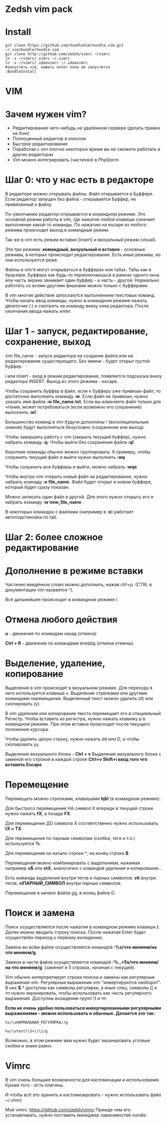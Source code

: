 Zedsh vim pack
===================

Install
===================
```
git clone https://github.com/VundleVim/Vundle.vim.git ~/.vim/bundle/Vundle.vim
git clone http://github.com/zedsh/vimrc ~/vimrc
ln -s ~/vimrc/.vimrc ~/.vimrc
ln -s ~/vimrc/.ideavimrc ~/.ideavimrc
#запустить vim, нажать enter пока не запустится
:BundleInstall
```


VIM
============

Зачем нужен vim?
=============

  * Редактирование чего-нибудь на удалённом сервере (делать правки на бою)
  * Полноценный редактор в консоли
  * Быстрое редактирование
  * Поработав с vim плотно некоторое время вы не сможете работать в других редакторах
  * Vim можно интегрировать (частично) в PhpStorm

Шаг 0: что у нас есть в редакторе
===============


В редакторе можно открывать файлы. Файл открывается в Буффере. Если редактор запущен без файла - открывается Буффер, не привязанный к файлу. 

По-умолчанию редактор открывается в командном режиме. Это основной режим работы в vim, где нажатие любой клавиши означает выполнение какой-то команды. По нажатию на escape из любого режима происходит выход в командный режим. 

Так же в vim есть режим вставки (insert) и визуальный режим (visual). 

Эти три режима: **командный, визуальный и вставки** - основные режимы, в которых происходит редактирование. Есть иные режимы, но они используются реже. 

Файлы в vim'e могут открываться в буфферах или табах. Табы как в браузере. Буффера как будь-то переключаешься в рамках одного окна или часть экрана занимает один буффер - а часть - другой. Нормально работать со всеми другими фишками можно только с буфферами.

В vim многие действия запускаются выполнением текстовых команд. Чтобы начать ввод команды, нужно в командном режиме нажать двоеточие (:) и смотреть на команду внизу окна редактора. После окончания ввода нажать enter.

Шаг 1 - запуск, редактирование, сохранение, выход 
=====


vim file_name - запуск редактора на создание файла или на редактирование существующего. Без имени - будет открыт пустой буффер

i или insert - вход в режим редактирования, появляется подсказка внизу редактора INSERT. Выход из этого режима - escape. 

Чтобы сохранить буффер в файл, если к буфферу уже привязан файл, то достаточно выполнить команду **:w**. Если файл не привязан, нужно указать имя файла **:w file_name.txt**. Если вы изменяете файл только для чтения, может потребоваться (если возможно его сохранение) выполнить **:w!**.

Большинство команд в vim будучи дополнены ! (восклицательным знаком) будут выполняться безусловно (сохранение или выход).

Чтобы завершить работу с vim (закрыть текущий буффер), нужно набрать команду **:q**. Чтобы выйти без сохранения файла **:q!**.

Короткие команды обычно можно группировать. К примеру, чтобы сохранить текущий файл и выйти нужно выполнить **:wq**

Чтобы сохранить все буфферы и выйти, можно набрать **:wqa**

Чтобы внутри vim открыть новый файл на редактирование, нужно набрать комнаду **:e file_name**. Файл будет открыт в новом буффере, который будет сразу показан.

Можно записать один файл в другой. Для этого нужно открыть его и набрать команду **:w new_file_name** .

В некоторых командах с файлами (например в **:e**) работает автоподстановка по tab.


Шаг 2: более сложное редактирование 
=====
Дополнение в режиме вставки 
====

Частично введённое слово можно дополнить, нажав ctrl+p. (CTRL в документации vim назвается ^).


Всё дальнейшее происходит в командном режиме.\

Отмена любого действия 
====

**u** - движения по командам назад (отмена)

**Ctrl + R** - движение по командами вперёд (отмена отмены).


Выделение, удаление, копирование 
====

Выделения в vim происходят в визуальном режиме. Для перехода в него используется клавиша v.
Выделение стрелками или другими командами перемещения. Выделенный текст можно удалить (d) или скопировать (y). 

В vim удаление или копирование текста перемещает его в специальный Регистр. Чтобы вставить из регистра, нужно нажать клавижу p в командном режиме. При этом вставка происходит после текущего положения курсора. 

Чтобы удалить целую строку, нужно нажать dd или D, а чтобы скопировать yy.

Выделение визуального блока - **Ctrl + v**
Выделение визуального блока с заменой его строкой в каждой строке **Ctrl+v Shift+i ввод того что вставить Escape**

Перемещение 
====

Перемещать можно стрелками, клавишами **hjkl** (в командном режиме). 

Для быстрого перемещения НА символ X впереди в текущей строке нужно нажать **fX**, а позади **FX**.

Для перемещение ДО символа Х соответственно нужно использовать **tX** и **TX**.

Для перемещения по парным символам (скобки, теги и т.п.) используется **%**. 

Для перемещения на начало строки **^**, на конец строки **$**.

Перемещения можно комбинировать с выделением, нажимая например **v$** или **vtX**, аналогично с командой удаления и копирования...

Есть команды выделения внутри тегов и парных символов: **vit** внутри тегов, **viПАРНЫЙ_СИМВОЛ** внутри парных символов. 

Перемещение в начало файла gg, в конец файла G.

Поиск и замена 
====

Поиск осуществляется после нажатия в командном режиме клавиши **/**.
Далее можно вводить строку поиска. После нажатия Enter будет осуществлён переход к первому вхождению.

Замена во всём файле осуществляется командой **:%s/что меняем/на что меняем/g**. 

Замена в части файла осуществляется командой **:%.,+5s/что меняем/на что меняем/g**. (заменит в 5 строках, начиная с текущей).

Vim обычно интерпретирует строки поиска и замены как регулярные выражения vim. Регулярные выражения vim "инвертируются наоборот". В них **$.^** доступны как символы регулярки, а иные спец. символы ([ и тп нужно экранировать, чтобы использовать как часть регулярного выражения. Доступны вхождения групп \1 и тп.

**Если не очень удобно пользоваться инвертированными регулярными выражениями - можно использовать и обычные. 
Делается это так:** 
```
%s/\vНОРМАЛЬНАЯ_РЕГУЛЯРКА//g

%s/\vtest(\S+)/\1/g
```
Возможно, в этом режиме вам нужно будет экранировать угловые скобки и знаки равно.

Vimrc 
====

В vim очень большие возможности для кастомизации и использования. 
Кроме того - есть плагины. 

И чтобы всё это хранить и кастомизировать - нужно использовать файл ~/.vimrc

Мой vimrc: https://github.com/zedsh/vimrc
Прежде чем его устанавливать, нужно поставить менеджер зависимостей vundle.
